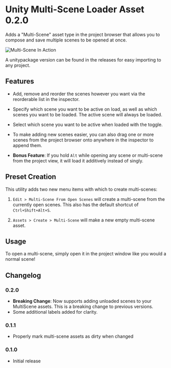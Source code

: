 Unity Multi-Scene Loader Asset 0.2.0
===
Adds a "Multi-Scene" asset type in the project browser that allows you to compose and save multiple scenes to be opened at once.

![Multi-Scene In Action](https://i.imgur.com/axA9AJX.gif)

A unitypackage version can be found in the releases for easy importing to any project.

## Features
* Add, remove and reorder the scenes however you want via the reorderable list in the inspector.
* Specify which scene you want to be active on load, as well as which scenes you want to be loaded. The active scene will always be loaded.

* Select which scene you want to be active when loaded with the toggle.
* To make adding new scenes easier, you can also drag one or more scenes from the project browser onto anywhere in the inspector to append them. 
* **Bonus Feature**: If you hold `Alt` while opening any scene or multi-scene from the project view, it will load it additively instead of singly. 

## Preset Creation

This utility adds two new menu items with which to create multi-scenes:

1. `Edit > Multi-Scene From Open Scenes` will create a multi-scene from the currently open scenes. This also has the default shortcut of `Ctrl+Shift+Alt+S`.

2. `Assets > Create > Multi-Scene` will make a new empty multi-scene asset.


## Usage

To open a multi-scene, simply open it in the project window like you would a normal scene!

## Changelog

### 0.2.0

- **Breaking Change**: Now supports adding unloaded scenes to your MultiScene assets. This is a breaking change to previous versions.
- Some additional labels added for clarity.

### 0.1.1

- Properly mark multi-scene assets as dirty when changed

### 0.1.0

- Initial release
